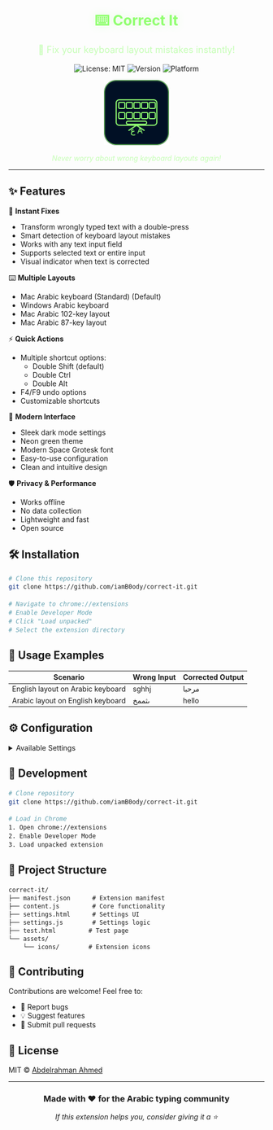 <div align="center">
   
<h1 style="color: #90ff6f; text-shadow: 0 0 15px #90ff6f40;">⌨️ Correct It</h1>

<p style="color: #90ff6f80; font-size: 18px;">🔄 Fix your keyboard layout mistakes instantly!</p>

<p>
  <img src="https://img.shields.io/badge/License-MIT-90ff6f.svg" alt="License: MIT" />
  <img src="https://img.shields.io/badge/version-1.0-90ff6f" alt="Version" />
  <img src="https://img.shields.io/badge/platform-Chrome-90ff6f" alt="Platform" />
</p>

<img src="https://raw.githubusercontent.com/iamB0ody/correct-it/main/assets/icons/icon.svg" width="128" height="128" alt="Correct It Logo">

<em style="color: #90ff6f80;">Never worry about wrong keyboard layouts again!</em>

</div>

---

## ✨ Features

🚀 **Instant Fixes**
- Transform wrongly typed text with a double-press
- Smart detection of keyboard layout mistakes
- Works with any text input field
- Supports selected text or entire input
- Visual indicator when text is corrected

⌨️ **Multiple Layouts**
- Mac Arabic keyboard (Standard) (Default)
- Windows Arabic keyboard
- Mac Arabic 102-key layout
- Mac Arabic 87-key layout

⚡ **Quick Actions**
- Multiple shortcut options:
  - Double Shift (default)
  - Double Ctrl
  - Double Alt
- F4/F9 undo options
- Customizable shortcuts

🎨 **Modern Interface**
- Sleek dark mode settings
- Neon green theme
- Modern Space Grotesk font
- Easy-to-use configuration
- Clean and intuitive design

🛡️ **Privacy & Performance**
- Works offline
- No data collection
- Lightweight and fast
- Open source

## 🛠️ Installation

```bash
# Clone this repository
git clone https://github.com/iamB0ody/correct-it.git

# Navigate to chrome://extensions
# Enable Developer Mode
# Click "Load unpacked"
# Select the extension directory
```

## 📖 Usage Examples

| Scenario | Wrong Input | Corrected Output |
|----------|-------------|------------------|
| English layout on Arabic keyboard | sghhj | مرحبا |
| Arabic layout on English keyboard | ىثممخ | hello |

## ⚙️ Configuration

<details>
<summary>Available Settings</summary>

### Keyboard Layouts
- `Arabic - Mac` (Default)
- `Arabic - Windows (PC)`
- `Arabic - Mac (102 keys)`
- `Arabic - Mac (87 keys)`

### Shortcuts
- `Double Shift` (Default)
- `Double Ctrl Key`
- `Double Alt Key`

### Undo Options
- `F4` (Default)
- `F9`

</details>

## 🔧 Development

```bash
# Clone repository
git clone https://github.com/iamB0ody/correct-it.git

# Load in Chrome
1. Open chrome://extensions
2. Enable Developer Mode
3. Load unpacked extension
```

## 📁 Project Structure

```
correct-it/
├── manifest.json      # Extension manifest
├── content.js         # Core functionality
├── settings.html      # Settings UI
├── settings.js        # Settings logic
├── test.html         # Test page
└── assets/
    └── icons/        # Extension icons
```

## 🤝 Contributing

Contributions are welcome! Feel free to:
- 🐛 Report bugs
- 💡 Suggest features
- 🔧 Submit pull requests

## 📝 License

MIT © [Abdelrahman Ahmed](https://github.com/iamB0ody)

---

<div align="center">
   
### Made with ❤️ for the Arabic typing community

*If this extension helps you, consider giving it a ⭐*

</div> 